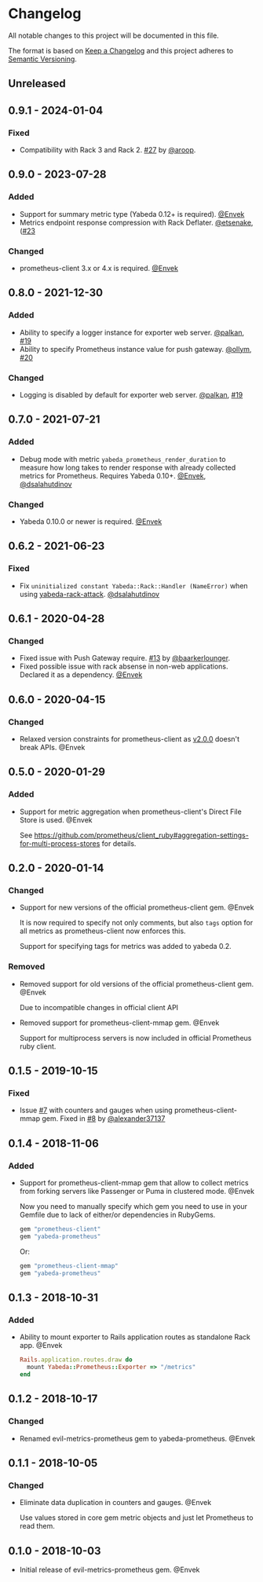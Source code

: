 # Changelog

All notable changes to this project will be documented in this file.

The format is based on [Keep a Changelog](http://keepachangelog.com/en/1.0.0/)
and this project adheres to [Semantic Versioning](http://semver.org/spec/v2.0.0.html).

## Unreleased

## 0.9.1 - 2024-01-04

### Fixed

- Compatibility with Rack 3 and Rack 2. [#27](https://github.com/yabeda-rb/yabeda-prometheus/pull/27) by [@aroop][].

## 0.9.0 - 2023-07-28

### Added

- Support for summary metric type (Yabeda 0.12+ is required). [@Envek]
- Metrics endpoint response compression with Rack Deflater. [@etsenake], ([#23](https://github.com/yabeda-rb/yabeda-prometheus/pull/23)

### Changed

- prometheus-client 3.x or 4.x is required. [@Envek]

## 0.8.0 - 2021-12-30

### Added

- Ability to specify a logger instance for exporter web server. [@palkan], [#19](https://github.com/yabeda-rb/yabeda-prometheus/pull/19)
- Ability to specify Prometheus instance value for push gateway. [@ollym], [#20](https://github.com/yabeda-rb/yabeda-prometheus/pull/20)

### Changed

- Logging is disabled by default for exporter web server. [@palkan], [#19](https://github.com/yabeda-rb/yabeda-prometheus/pull/19)

## 0.7.0 - 2021-07-21

### Added

 - Debug mode with metric `yabeda_prometheus_render_duration` to measure how long takes to render response with already collected metrics for Prometheus. Requires Yabeda 0.10+. [@Envek], [@dsalahutdinov]

### Changed

 - Yabeda 0.10.0 or newer is required. [@Envek]

## 0.6.2 - 2021-06-23

### Fixed

 - Fix `uninitialized constant Yabeda::Rack::Handler (NameError)` when using [yabeda-rack-attack](https://github.com/dsalahutdinov/yabeda-rack-attack). [@dsalahutdinov]

## 0.6.1 - 2020-04-28

### Changed

 - Fixed issue with Push Gateway require. [#13](https://github.com/yabeda-rb/yabeda-prometheus/pull/13) by [@baarkerlounger].
 - Fixed possible issue with rack absense in non-web applications. Declared it as a dependency. [@Envek]

## 0.6.0 - 2020-04-15

### Changed

 - Relaxed version constraints for prometheus-client as [v2.0.0](https://github.com/prometheus/client_ruby/releases/tag/v2.0.0) doesn't break APIs. @Envek

## 0.5.0 - 2020-01-29

### Added

 - Support for metric aggregation when prometheus-client's Direct File Store is used. @Envek

   See https://github.com/prometheus/client_ruby#aggregation-settings-for-multi-process-stores for details.

## 0.2.0 - 2020-01-14

### Changed

 - Support for new versions of the official prometheus-client gem. @Envek

   It is now required to specify not only comments, but also `tags` option for all metrics as prometheus-client now enforces this.

   Support for specifying tags for metrics was added to yabeda 0.2.

### Removed

 - Removed support for old versions of the official prometheus-client gem. @Envek

   Due to incompatible changes in official client API

 - Removed support for prometheus-client-mmap gem. @Envek

   Support for multiprocess servers is now included in official Prometheus ruby client.


## 0.1.5 - 2019-10-15

### Fixed

 - Issue [#7](https://github.com/yabeda-rb/yabeda-prometheus/issues/7) with counters and gauges when using prometheus-client-mmap gem. Fixed in [#8](https://github.com/yabeda-rb/yabeda-prometheus/pull/8) by [@alexander37137]


## 0.1.4 - 2018-11-06

### Added

 - Support for prometheus-client-mmap gem that allow to collect metrics from
   forking servers like Passenger or Puma in clustered mode. @Envek

   Now you need to manually specify which gem you need to use in your Gemfile
   due to lack of either/or dependencies in RubyGems.

   ```ruby
   gem "prometheus-client"
   gem "yabeda-prometheus"
   ```

   Or:

   ```ruby
   gem "prometheus-client-mmap"
   gem "yabeda-prometheus"
   ```

## 0.1.3 - 2018-10-31

### Added

 - Ability to mount exporter to Rails application routes as standalone Rack app. @Envek

   ```ruby
   Rails.application.routes.draw do
     mount Yabeda::Prometheus::Exporter => "/metrics"
   end
   ```

## 0.1.2 - 2018-10-17

### Changed

 - Renamed evil-metrics-prometheus gem to yabeda-prometheus. @Envek

## 0.1.1 - 2018-10-05

### Changed

 - Eliminate data duplication in counters and gauges. @Envek

   Use values stored in core gem metric objects and just let Prometheus to read them.

## 0.1.0 - 2018-10-03

 - Initial release of evil-metrics-prometheus gem. @Envek

[@Envek]: https://github.com/Envek "Andrey Novikov"
[@alexander37137]: https://github.com/alexander37137 "Alexander Andreev"
[@baarkerlounger]: https://github.com/baarkerlounger "Daniel Baark"
[@dsalahutdinov]: https://github.com/dsalahutdinov "Dmitry Salahutdinov"
[@palkan]: https://github.com/palkan "Vladimir Dementyev"
[@ollym]: https://github.com/ollym "Oliver Morgan"
[@etsenake]: https://github.com/etsenake "Josh Etsenake"
[@aroop]: https://github.com/aroop "Ajay Guthikonda"
